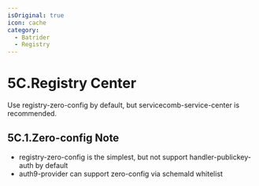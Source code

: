 ```yaml
---
isOriginal: true
icon: cache
category:
  - Batrider
  - Registry
---
```


# 5C.Registry Center

Use registry-zero-config by default, but servicecomb-service-center is recommended.

## 5C.1.Zero-config Note

* registry-zero-config is the simplest, but not support handler-publickey-auth by default
* auth9-provider can support zero-config via schemaId whitelist
